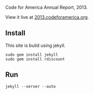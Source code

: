 Code for America Annual Report, 2013.

View it live at [2013.codeforamerica.org](http://2013.codeforamerica.org).

Install
-------

This site is build using jekyll.

    sudo gem install jekyll
    sudo gem install rdiscount

Run
---

    jekyll --server --auto

